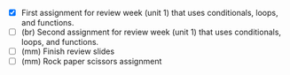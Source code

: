 - [x] First assignment for review week (unit 1) that uses conditionals, loops, and functions.
- [ ] (br) Second assignment for review week (unit 1) that uses conditionals, loops, and functions.
- [ ] (mm) Finish review slides
- [ ] (mm) Rock paper scissors assignment

